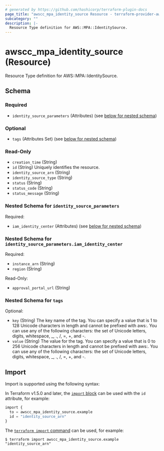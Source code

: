 ```yaml
---
# generated by https://github.com/hashicorp/terraform-plugin-docs
page_title: "awscc_mpa_identity_source Resource - terraform-provider-awscc"
subcategory: ""
description: |-
  Resource Type definition for AWS::MPA::IdentitySource.
---
```


# awscc_mpa_identity_source (Resource)

Resource Type definition for AWS::MPA::IdentitySource.



<!-- schema generated by tfplugindocs -->
## Schema

### Required

- `identity_source_parameters` (Attributes) (see [below for nested schema](#nestedatt--identity_source_parameters))

### Optional

- `tags` (Attributes Set) (see [below for nested schema](#nestedatt--tags))

### Read-Only

- `creation_time` (String)
- `id` (String) Uniquely identifies the resource.
- `identity_source_arn` (String)
- `identity_source_type` (String)
- `status` (String)
- `status_code` (String)
- `status_message` (String)

<a id="nestedatt--identity_source_parameters"></a>
### Nested Schema for `identity_source_parameters`

Required:

- `iam_identity_center` (Attributes) (see [below for nested schema](#nestedatt--identity_source_parameters--iam_identity_center))

<a id="nestedatt--identity_source_parameters--iam_identity_center"></a>
### Nested Schema for `identity_source_parameters.iam_identity_center`

Required:

- `instance_arn` (String)
- `region` (String)

Read-Only:

- `approval_portal_url` (String)



<a id="nestedatt--tags"></a>
### Nested Schema for `tags`

Optional:

- `key` (String) The key name of the tag. You can specify a value that is 1 to 128 Unicode characters in length and cannot be prefixed with aws:. You can use any of the following characters: the set of Unicode letters, digits, whitespace, _, ., /, =, +, and -.
- `value` (String) The value for the tag. You can specify a value that is 0 to 256 Unicode characters in length and cannot be prefixed with aws:. You can use any of the following characters: the set of Unicode letters, digits, whitespace, _, ., /, =, +, and -.

## Import

Import is supported using the following syntax:

In Terraform v1.5.0 and later, the [`import` block](https://developer.hashicorp.com/terraform/language/import) can be used with the `id` attribute, for example:

```terraform
import {
  to = awscc_mpa_identity_source.example
  id = "identity_source_arn"
}
```

The [`terraform import` command](https://developer.hashicorp.com/terraform/cli/commands/import) can be used, for example:

```shell
$ terraform import awscc_mpa_identity_source.example "identity_source_arn"
```

